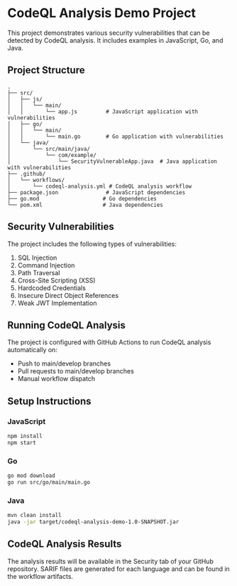 # CodeQL Analysis Demo Project

This project demonstrates various security vulnerabilities that can be detected by CodeQL analysis. It includes examples in JavaScript, Go, and Java.

## Project Structure

```
.
├── src/
│   ├── js/
│   │   └── main/
│   │       └── app.js         # JavaScript application with vulnerabilities
│   ├── go/
│   │   └── main/
│   │       └── main.go        # Go application with vulnerabilities
│   └── java/
│       └── src/main/java/
│           └── com/example/
│               └── SecurityVulnerableApp.java  # Java application with vulnerabilities
├── .github/
│   └── workflows/
│       └── codeql-analysis.yml # CodeQL analysis workflow
├── package.json               # JavaScript dependencies
├── go.mod                    # Go dependencies
└── pom.xml                   # Java dependencies
```

## Security Vulnerabilities

The project includes the following types of vulnerabilities:

1. SQL Injection
2. Command Injection
3. Path Traversal
4. Cross-Site Scripting (XSS)
5. Hardcoded Credentials
6. Insecure Direct Object References
7. Weak JWT Implementation

## Running CodeQL Analysis

The project is configured with GitHub Actions to run CodeQL analysis automatically on:
- Push to main/develop branches
- Pull requests to main/develop branches
- Manual workflow dispatch

## Setup Instructions

### JavaScript
```bash
npm install
npm start
```

### Go
```bash
go mod download
go run src/go/main/main.go
```

### Java
```bash
mvn clean install
java -jar target/codeql-analysis-demo-1.0-SNAPSHOT.jar
```

## CodeQL Analysis Results

The analysis results will be available in the Security tab of your GitHub repository. SARIF files are generated for each language and can be found in the workflow artifacts.